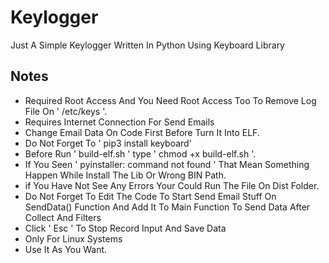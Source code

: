 # Keylogger
Just A Simple Keylogger Written In Python Using Keyboard Library

## Notes
- Required Root Access And You Need Root Access Too To Remove Log File On ' /etc/keys '.
- Requires Internet Connection For Send Emails
- Change Email Data On Code First Before Turn It Into ELF.
- Do Not Forget To ' pip3 install keyboard'
- Before Run ' build-elf.sh ' type ' chmod +x build-elf.sh '.
- If You Seen ' pyinstaller: command not found ' That Mean Something Happen While Install The Lib Or Wrong BIN Path.
- if You Have Not See Any Errors Your Could Run The File On Dist Folder.
- Do Not Forget To Edit The Code To Start Send Email Stuff On SendData() Function And Add It To Main Function To Send Data After Collect And Filters
- Click ' Esc ' To Stop Record Input And Save Data
- Only For Linux Systems
- Use It As You Want.
